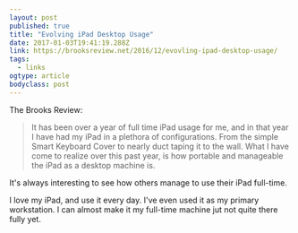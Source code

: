 ```yaml
---
layout: post 
published: true 
title: "Evolving iPad Desktop Usage" 
date: 2017-01-03T19:41:19.288Z 
link: https://brooksreview.net/2016/12/evovling-ipad-desktop-usage/ 
tags:
  - links
ogtype: article 
bodyclass: post 
---
```


The Brooks Review:

> It has been over a year of full time iPad usage for me, and in that year I have had my iPad in a plethora of configurations. From the simple Smart Keyboard Cover to nearly duct taping it to the wall. What I have come to realize over this past year, is how portable and manageable the iPad as a desktop machine is.

It's always interesting to see how others manage to use their iPad full-time. 

I love my iPad, and use it every day. I've even used it as my primary workstation. I can almost make it my full-time machine jut not quite there fully yet.
